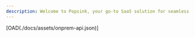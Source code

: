 ```yaml
---
description: Welcome to Popsink, your go-to SaaS solution for seamless programmatic interaction! With our API service, developers can effortlessly integrate Popsink's powerful features into their applications and workflows. Whether it's automating tasks, accessing data, or managing resources, our API provides a flexible and intuitive interface to unleash the full potential of Popsink. Experience the convenience and efficiency of programmatically interacting with Popsink to streamline your processes and unlock new possibilities.
---
```


[OAD(./docs/assets/onprem-api.json)]